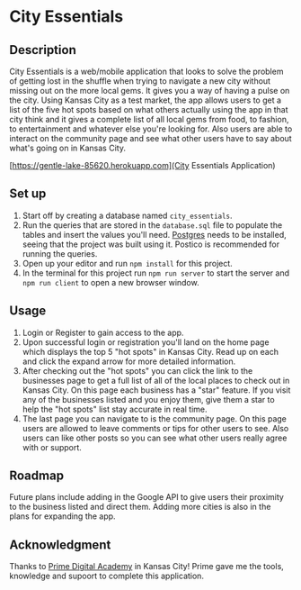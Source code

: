 # City Essentials

## Description
City Essentials is a web/mobile application that looks to solve the problem of getting lost in the shuffle when trying to navigate a new city without missing out on the more local gems. It gives you a way of having a pulse on the city. Using Kansas City as a test market, the app allows users to get a list of the five hot spots based on what others actually using the app in that city think and it gives a complete list of all local gems from food, to fashion, to entertainment and whatever else you're looking for. Also users are able to interact on the community page and see what other users have to say about what's going on in Kansas City.

[https://gentle-lake-85620.herokuapp.com](City Essentials Application)

## Set up
1. Start off by creating a database named `city_essentials`.
2. Run the queries that are stored in the `database.sql` file to populate the tables and insert the values you'll need. [Postgres](https://www.postgresql.org/download/) needs to be installed, seeing that the project was built using it. Postico is recommended for running the queries.
3. Open up your editor and run `npm install` for this project.
4. In the terminal for this project run `npm run server` to start the server and `npm run client` to open a new browser window.

## Usage
1. Login or Register to gain access to the app.
2. Upon successful login or registration you'll land on the home page which displays the top 5 "hot spots" in Kansas City. Read up on each and click the expand arrow for more detailed information.
3. After checking out the "hot spots" you can click the link to the businesses page to get a full list of all of the local places to check out in Kansas City. On this page each business has a "star" feature. If you visit any of the businesses listed and you enjoy them, give them a star to help the "hot spots" list stay accurate in real time.
4. The last page you can navigate to is the community page. On this page users are allowed to leave comments or tips for other users to see. Also users can like other posts so you can see what other users really agree with or support.

## Roadmap
Future plans include adding in the Google API to give users their proximity to the business listed and direct them. Adding more cities is also in the plans for expanding the app.

## Acknowledgment
Thanks to [Prime Digital Academy](www.primeacademy.io) in Kansas City! Prime gave me the tools, knowledge and supoort to complete this application.
